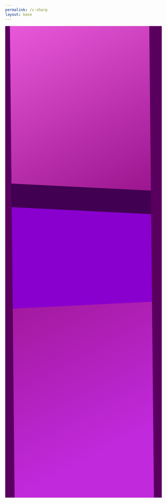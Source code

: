 ```yaml
---
permalink: /c-sharp
layout: base
---
```

<svg xmlns="http://www.w3.org/2000/svg" viewBox="0 0 100 300">
    <style>
        .scrollAnimation {
            animation-name: translateAnimation;
            animation-duration: 1ms; /* Firefox requires this to apply the animation */
            animation-timeline: scroll(block nearest);
        }
        @keyframes translateAnimation {
            0% {
                transform: translate(-100px,-5px);
            }
            34% {
                transform: translate(-100px,-5px);
            }
            38% {
                transform: translate(0px,0px);
            }
        }
    </style>
    <defs>
        <linearGradient id="CSharpBackgroundGradient" gradientTransform="rotate(80)">
            <stop offset="0%" stop-color="#e959daff" />
            <stop offset="50%" stop-color="#9c168fff" />
            <stop offset="100%" stop-color="#c129dcff" />
        </linearGradient>
    </defs>
    <rect x="0" y="0" width="100%" height="100%" fill="url(#CSharpBackgroundGradient)" />
    <polygon  fill="#8900ceff" points="0,115 100,115 100,175 0,180" class="scrollAnimation"/>
    <polygon  fill="#410052ff" points="0,100 100,105 100,120 0,115" class="scrollAnimation"/>
    <polygon  fill="#59005fff" points="0,0 3,0 6,300 0,300" />
    <polygon  fill="#59005fff" points="92,0 100,0 100,300 95,300" />
</svg>